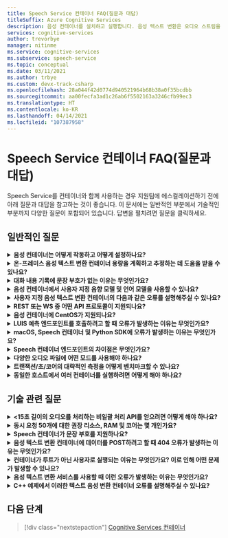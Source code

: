```yaml
---
title: Speech Service 컨테이너 FAQ(질문과 대답)
titleSuffix: Azure Cognitive Services
description: 음성 컨테이너를 설치하고 실행합니다. 음성 텍스트 변환은 오디오 스트림을 애플리케이션, 도구 또는 디바이스가 사용하거나 표시할 수 있는 텍스트로 실시간으로 기록합니다. 텍스트 음성 변환은 입력 텍스트를 인간과 유사한 합성 음성으로 변환합니다.
services: cognitive-services
author: trevorbye
manager: nitinme
ms.service: cognitive-services
ms.subservice: speech-service
ms.topic: conceptual
ms.date: 03/11/2021
ms.author: trbye
ms.custom: devx-track-csharp
ms.openlocfilehash: 28a044f42d0774d940521964b68b38a0f35bcdbb
ms.sourcegitcommit: aa00fecfa3ad1c26ab6f5502163a3246cfb99ec3
ms.translationtype: HT
ms.contentlocale: ko-KR
ms.lasthandoff: 04/14/2021
ms.locfileid: "107387958"
---
```

# <a name="speech-service-containers-frequently-asked-questions-faq"></a>Speech Service 컨테이너 FAQ(질문과 대답)

Speech Service를 컨테이너와 함께 사용하는 경우 지원팀에 에스컬레이션하기 전에 아래 질문과 대답을 참고하는 것이 좋습니다. 이 문서에는 일반적인 부분에서 기술적인 부분까지 다양한 질문이 포함되어 있습니다. 답변을 펼치려면 질문을 클릭하세요.

## <a name="general-questions"></a>일반적인 질문

<details>
<summary>
<b>음성 컨테이너는 어떻게 작동하고 어떻게 설정하나요?</b>
</summary>

**답변:** 프로덕션 클러스터를 설정할 때 고려해야 할 몇 가지 사항이 있습니다. 첫째, 동일한 컴퓨터에서 단일 언어, 여러 컨테이너를 설정하는 것은 큰 문제가 되지 않습니다. 문제가 발생한다면 하드웨어 관련 문제일 수 있으므로 먼저 리소스 즉, CPU와 메모리 사양을 살펴보겠습니다.

잠시 `ja-JP` 컨테이너 및 최신 모델을 살펴보겠습니다. 음향 모델은 CPU 측면에서 가장 까다로운 부분이며 언어 모델에는 가장 많은 메모리가 요구됩니다. 사용을 통해 테스트해보면, 오디오가 실시간으로 들어올 때(예: 마이크를 통해) 단일 음성 텍스트 변환 요청을 처리하는 데 약 0.6개의 CPU 코어가 필요합니다. 실시간보다 더 빠르게 오디오를 공급할 경우(예: 파일을 통해) 사용량은 두 배(1.2개 코어)가 될 수 있습니다. 한편 아래 나열된 메모리는 음성 디코딩을 위한 운영 메모리입니다. 파일 캐시에 상주하는 언어 모델의 실제 전체 크기는 고려하지 않았습니다. `ja-JP`의 경우 2GB가 추가되며 `en-US`의 경우 더 많을 수 있습니다(6~7GB).

메모리가 부족한 시스템에 여러 언어를 배포하려고 하면 파일 캐시가 가득 차서 OS의 모델에 페이지 인과 아웃이 강제로 적용될 수 있습니다. 대화 내용 기록을 실행 중인 경우 이런 상황이 발생하면 속도 저하 및 기타 성능 문제로 이어질 수 있습니다.

또한 [AVX2(고급 벡터 확장)](speech-container-howto.md#advanced-vector-extension-support) 명령 집합이 있는 컴퓨터용 실행 파일을 미리 패키징합니다. AVX512 명령 집합이 있는 컴퓨터는 해당 대상에 대한 코드를 생성해야 하며 10개 언어에 대해 10개의 컨테이너를 시작하면 CPU가 일시적으로 고갈될 수 있습니다. 다음과 같은 메시지가 docker 로그에 표시됩니다.

```console
2020-01-16 16:46:54.981118943 
[W:onnxruntime:Default, tvm_utils.cc:276 LoadTVMPackedFuncFromCache]
Cannot find Scan4_llvm__mcpu_skylake_avx512 in cache, using JIT...
```

`DECODER MAX_COUNT` 변수를 사용하여 단일 컨테이너 내에서 원하는 디코더 수를 설정할 수 있습니다. 따라서 기본적으로 SKU(CPU/메모리)로 시작해야 하며 이를 최대한 활용하는 방법을 제안할 수 있습니다. 가장 좋은 출발점은 권장되는 호스트 컴퓨터 리소스 사양을 참조하는 것입니다.

<br>
</details>

<details>
<summary>
<b>온-프레미스 음성 텍스트 변환 컨테이너 용량을 계획하고 추정하는 데 도움을 받을 수 있나요?</b>
</summary>

**답변:** 일괄 처리 모드의 컨테이너 용량의 경우 각 디코더는 단일 인식에 대해 2개의 CPU 코어로 실시간 2~3배를 처리할 수 있습니다. 컨테이너 인스턴스당 동시 인식이 2개를 초과하지 않는 것이 좋지만, 안정성/가용성을 위해 더 많은 컨테이너 인스턴스는 부하 분산 장치 뒤에서 실행하는 것이 좋습니다.

단, 더 많은 디코더로 각 컨테이너 인스턴스를 실행할 수는 있습니다. 예를 들어 8코어 컴퓨터에서 컨테이너 인스턴스당 디코더를 7개 설정하면(각각 2배 초과), 15배의 처리량을 얻을 수 있습니다. `DECODER_MAX_COUNT`라는 매개 변수를 알아 두어야 합니다. 극단적인 경우 처리량이 크게 증가하면 안정성 및 대기 시간 문제가 발생합니다. 마이크의 경우, 실시간 1배입니다. 단일 인식의 경우 전체 사용량은 약 1코어여야 합니다.

일괄 처리 모드에서 1K 시간/일을 처리하는 시나리오는 극단적인 경우 VM 3대가 24시간 내에 처리할 수 있지만 보장되지는 않습니다. 급증하는 날, 장애 조치(failover), 업데이트를 처리하기 위해 최소 백업/BCP를 제공하려면 클러스터당 3대가 아닌 4~5대의 컴퓨터와 둘 이상의 클러스터를 사용하는 것이 좋습니다.

하드웨어의 경우 표준 Azure VM `DS13_v2`가 참조로 사용됩니다. (각 코어는 2.6GHz 이상이어야 하며 AVX2 명령 집합이 활성화되어 있어야 합니다.)

| 인스턴스  | vCPU | RAM    | 임시 스토리지 | AHB를 통한 종량제 | AHB를 통한 1년 예약(절감 %) | AHB를 통한 3년 예약(절감 %) |
|-----------|---------|--------|--------------|------------------------|-------------------------------------|--------------------------------------|
| `DS13 v2` | 8       | 56GiB | 112GiB      | $0.598/시간            | $0.3528/시간(~41%)                 | $0.2333/시간(~61%)                  |

설계 참조(1K 시간/일 오디오 일괄 처리를 다루는 VM이 5대인 클러스터 2개)에 기반한 1년 하드웨어 비용은 다음과 같습니다.

> 2(클러스터) * 5(클러스터당 VM) * $0.3528/시간 * 365(일) * 24(시간) = $31K/년

물리적 컴퓨터에 매핑할 때 일반적인 추정치는 vCPU 1개 = 물리적 CPU 코어 1개입니다. 실제로 1vCPU는 단일 코어보다 더 강력합니다.

온-프레임의 경우 다음과 같은 추가 요소가 모두 작용합니다.

- 물리적 CPU의 유형 및 포함된 코어 수
- 동일한 박스/컴퓨터에서 함께 실행되는 CPU 수
- VM 설정 방식
- 하이퍼 스레딩/다중 스레딩 사용 방식
- 메모리 공유 방식
- OS 등

일반적으로 Azure 환경만큼 잘 조정되지는 않습니다. 다른 오버헤드를 고려할 때, 안전한 추정은 물리적 CPU 코어 10개 = Azure vCPU 8개입니다. 널리 사용되는 CPU에는 8개 코어만 있습니다. 온-프레미스 배포를 사용하면 Azure VM을 사용하는 것보다 비용이 더 많이 듭니다. 감가상각률도 고려할 필요가 있습니다.

서비스 비용은 온라인 서비스와 동일합니다. 음성 텍스트 변환의 경우 시간당 $1입니다. Speech Service 비용은 다음과 같습니다.

> $1 * 1000 * 365 = $365K

Microsoft에 지불하는 유지 관리 비용은 서비스 수준 및 서비스 내용에 따라 달라집니다. 기본 수준의 경우 $29.99/월에서부터 시작하며 현장 서비스가 포함되면 수백 수천 달러까지 다양합니다. 서비스/유지 관리 비용의 대략적인 수치는 $300/시간입니다. 인건비는 포함되지 않습니다. 다른 인프라 비용(예 : 스토리지, 네트워크, 부하 분산 장치)은 포함되지 않습니다.

<br>
</details>

<details>
<summary>
<b>대화 내용 기록에 문장 부호가 없는 이유는 무엇인가요?</b>
</summary>

**답변:** Carbon 클라이언트를 사용하는 경우 `speech_recognition_language=<YOUR_LANGUAGE>`를 요청에 명시적으로 구성해야 합니다.

예를 들면 다음과 같습니다.

```python
if not recognize_once(
    speechsdk.SpeechRecognizer(
        speech_config=speechsdk.SpeechConfig(
            endpoint=template.format("interactive"),
            speech_recognition_language="ja-JP"),
            audio_config=audio_config)):

    print("Failed interactive endpoint")
    exit(1)
```
출력은 다음과 같습니다.

```cmd
RECOGNIZED: SpeechRecognitionResult(
    result_id=2111117c8700404a84f521b7b805c4e7, 
    text="まだ早いまだ早いは猫である名前はまだないどこで生まれたかとんと見当を検討をなつかぬ。
    何でも薄暗いじめじめした所でながら泣いていた事だけは記憶している。
    まだは今ここで初めて人間と言うものを見た。
    しかも後で聞くと、それは書生という人間中で一番同額同額。",
    reason=ResultReason.RecognizedSpeech)
```

<br>
</details>

<details>
<summary>
<b>음성 컨테이너에서 사용자 지정 음향 모델 및 언어 모델을 사용할 수 있나요?</b>
</summary>

현재는 사용자 지정 언어 모델 또는 사용자 지정 음향 모델 중 하나의 모델 ID만 전달할 수 있습니다.

**답변:** 음향 및 언어 모델을 동시에 지원하지 않기로 결정했습니다. API 중단을 줄이기 위해 통합 식별자가 생성될 때까지는 이러한 결정이 유효합니다. 안타깝지만 현재는 지원되지 않습니다.

<br>
</details>

<details>
<summary>
<b>사용자 지정 음성 텍스트 변환 컨테이너의 다음과 같은 오류를 설명해주실 수 있나요?</b>
</summary>

**오류 1:**

```cmd
Failed to fetch manifest: Status: 400 Bad Request Body:
{
    "code": "InvalidModel",
    "message": "The specified model is not supported for endpoint manifests."
}
```

**답변 1:** 최신 사용자 지정 모델로 학습하는 경우에는 현재 지원되지 않습니다. 이전 버전으로 학습하는 경우에는 사용할 수 있습니다. 최신 버전을 지원하기 위해 계속 노력하고 있습니다.

본래 사용자 지정 컨테이너는 Halide 또는 ONNX 기반 음향 모델(사용자 지정 학습 포털의 기본값)을 지원하지 않습니다. 사용자 지정 모델이 암호화되지 않았기 때문이며 ONNX 모델을 공개하지 않기 위해서 입니다. 단, 언어 모델은 괜찮습니다. 사용자 지정 학습을 위해서는 고객이 ONNX 이외의 이전 모델을 명시적으로 선택해야 합니다. 정확도는 영향을 받지 않습니다. 모델 크기가 더 클 수 있습니다(100MB).

> 지원 모델 > 20190220(v4.5 통합)

**오류 2:**

```cmd
HTTPAPI result code = HTTPAPI_OK.
HTTP status code = 400.
Reason:  Synthesis failed.
StatusCode: InvalidArgument,
Details: Voice does not match.
```

**답변 2:** 요청에 올바른 음성 이름 즉, 대/소문자를 구분한 이름을 제공해야 합니다. 전체 서비스 이름 매핑을 참조하세요.

**오류 3:**

```json
{
    "code": "InvalidProductId",
    "message": "The subscription SKU \"CognitiveServices.S0\" is not supported in this service instance."
}
```

**답변 3:** Cognitive Services 리소스가 아닌 Speech 리소스를 만들어야 합니다.


<br>
</details>

<details>
<summary>
<b>REST 또는 WS 중 어떤 API 프로토콜이 지원되나요?</b>
</summary>

**답변:** 음성 텍스트 변환 및 사용자 지정 음성 텍스트 변환 컨테이너의 경우 현재 websocket 기반 프로토콜만 지원합니다. SDK는 WS에서 호출만 지원하고 REST는 지원하지 않습니다. REST 지원을 추가할 계획이 있지만 지금은 ETA가 아닙니다. 항상 공식 설명서를 참조하고 [쿼리 예측 엔드포인트](speech-container-howto.md#query-the-containers-prediction-endpoint)를 참조하세요.

<br>
</details>

<details>
<summary>
<b>음성 컨테이너에 CentOS가 지원되나요?</b>
</summary>

**답변:** CentOS 7은 Python SDK에서 아직 지원되지 않으며 Ubuntu 19.04도 지원되지 않습니다.

Python Speech SDK 패키지는 다음과 같은 운영 체제용으로 제공됩니다.
- **Windows** - x64 및 x86
- **Mac** - macOS X 버전 10.12 이상
- **Linux** - Ubuntu 16.04, Ubuntu 18.04, Debian 9(x64)

환경 설정에 대한 자세한 내용은 [Python 플랫폼 설정](quickstarts/setup-platform.md?pivots=programming-language-python)을 참조하세요. 지금은 Ubuntu 18.04가 권장되는 버전입니다.

<br>
</details>

<details>
<summary>
<b>LUIS 예측 엔드포인트를 호출하려고 할 때 오류가 발생하는 이유는 무엇인가요?</b>
</summary>

IoT Edge 배포에서 LUIS 컨테이너를 사용하고 있으며 다른 컨테이너에서 LUIS 예측 엔드포인트를 호출하려고 합니다. LUIS 컨테이너는 포트 5001에서 수신 대기하고 있으며 사용 중인 URL은 다음과 같습니다.

```csharp
var luisEndpoint =
    $"ws://192.168.1.91:5001/luis/prediction/v3.0/apps/{luisAppId}/slots/production/predict";
var config = SpeechConfig.FromEndpoint(new Uri(luisEndpoint));
```

다음과 같은 오류가 발생합니다.

```cmd
WebSocket Upgrade failed with HTTP status code: 404 SessionId: 3cfe2509ef4e49919e594abf639ccfeb
```

LUIS 컨테이너 로그에 요청이 표시되고 메시지는 다음과 같습니다.

```cmd
The request path /luis//predict" does not match a supported file type.
```

무슨 의미인가요? 무엇이 누락되었나요? [여기](https://github.com/Azure-Samples/cognitive-services-speech-sdk)에서 Speech SDK에 대한 예제를 수행했습니다. 학습한 LUIS 앱을 기반으로 PC 마이크에서 직접 오디오를 감지하고 의도를 파악하려는 시나리오입니다. 링크의 예제에서는 정확히 그렇게 되어 있습니다. 그리고 LUIS 클라우드 기반 서비스에서 잘 작동합니다. Speech SDK를 사용하면 음성 텍스트 변환 API에 대한 별도의 명시적 호출을 수행한 다음, LUIS에 대한 두 번째 호출을 수행하지 않아도 되는 것처럼 보입니다.

그래서 클라우드에서 LUIS를 사용하는 시나리오에서 LUIS 컨테이너를 사용하는 시나리오로 전환하려는 시도만 하고 있습니다. Speech SDK가 한 곳에서는 작동하고 다른 곳에서는 작동하지 않을 것이라는 생각은 들지 않습니다.

**답변:** LUIS 컨테이너에 대해서는 Speech SDK를 사용하면 안 됩니다. LUIS 컨테이너를 사용하려면 LUIS SDK 또는 LUIS REST API를 사용해야 합니다. Speech SDK는 음성 컨테이너에 대해 사용해야 합니다.

클라우드는 컨테이너와 다릅니다. 클라우드는 집계된 여러 컨테이너로 구성될 수 있습니다(마이크로서비스라고도 함). 그래서 LUIS 컨테이너와 음성 컨테이너라는 두 개의 개별 컨테이너가 있습니다. 음성 컨테이너는 음성만 처리합니다. LUIS 컨테이너는 LUIS만 수행합니다. 클라우드에는 두 컨테이너가 모두 배포되어 있기 때문에, 원격 클라이언트가 클라우드로 이동하여 음성을 처리하고 돌아온 다음, 다시 클라우드로 이동하여 LUIS를 수행하는 경우 성능이 좋지 않아서, 클라이언트가 Speech로 이동하고 클라우드에 머물면서 LUIS로 이동한 다음, 클라이언트로 돌아오는 것이 가능한 기능이 제공됩니다. 따라서 이 시나리오에서도 Speech SDK는 오디오가 있는 Speech 클라우드 컨테이너로 이동한 다음, Speech 클라우드 컨테이너는 텍스트가 있는 LUIS 클라우드 컨테이너와 통신합니다. LUIS 컨테이너에는 오디오를 받아들이는 개념이 없습니다. (LUIS 컨테이너가 스트리밍 오디오를 받아들이는 것은 의미가 없습니다. LUIS는 텍스트 기반 서비스입니다). 온-프레미스에서는 고객이 두 가지 컨테이너를 모두 배포했는지 확실치 않으며, 고객의 온-프레미스에 있는 컨테이너 간에 오케스트레이션을 수행한다고 가정하지 않습니다. 그리고, 두 컨테이너가 온-프레미스에 배포된 경우 이들 컨테이너가 클라이언트보다 더 로컬에 가깝다면, 먼저 SR로 이동하고 클라이언트로 돌아간 후 고객에게 해당 텍스트를 가져와서 LUIS로 이동하더라도 부담이 되지 않습니다.

<br>
</details>

<details>
<summary>
<b>macOS, Speech 컨테이너 및 Python SDK에 오류가 발생하는 이유는 무엇인가요?</b>
</summary>

대화 내용을 기록할 *.wav* 파일을 보내면 다음과 같이 결과가 반환됩니다.

```cmd
recognition is running....
Speech Recognition canceled: CancellationReason.Error
Error details: Timeout: no recognition result received.
When creating a websocket connection from the browser a test, we get:
wb = new WebSocket("ws://localhost:5000/speech/recognition/dictation/cognitiveservices/v1")
WebSocket
{
    url: "ws://localhost:5000/speech/recognition/dictation/cognitiveservices/v1",
    readyState: 0,
    bufferedAmount: 0,
    onopen: null,
    onerror: null,
    ...
}
```

websocket이 올바르게 설정된 것을 알 수 있습니다.

**답변:** 이 경우 [이 GitHub 문제](https://github.com/Azure-Samples/cognitive-services-speech-sdk/issues/310)를 참조하세요. 당사가 제안하는 해결 방안은 [여기](https://github.com/Azure-Samples/cognitive-services-speech-sdk/issues/310#issuecomment-527542722)를 참조하세요.

이 문제는 Carbon 버전 1.8에서 수정되었습니다.


<br>
</details>

<details>
<summary>
<b>Speech 컨테이너 엔드포인트의 차이점은 무엇인가요?</b>
</summary>

테스트할 기능, SDK 및 REST API 테스트 방법 등 다음 테스트 메트릭을 채우는 데 도움을 받을 수 있나요? 특히 '대화형'과 '대화'의 차이는 기존 문서/샘플에서 볼 수 없었습니다.

| 엔드포인트                                                | 기능 테스트                                                   | SDK) | REST API |
|---------------------------------------------------------|-------------------------------------------------------------------|-----|----------|
| `/speech/synthesize/cognitiveservices/v1`               | 텍스트 합성(텍스트 음성 변환)                                  |     | 예      |
| `/speech/recognition/dictation/cognitiveservices/v1`    | Cognitive Services 온-프레미스 받아쓰기 v1 websocket 엔드포인트        | 예 | 예       |
| `/speech/recognition/interactive/cognitiveservices/v1`  | Cognitive Services 온-프레미스 대화형 v1 websocket 엔드포인트  |     |          |
| `/speech/recognition/conversation/cognitiveservices/v1` | Cognitive Services 온-프레미스 대화 v1 websocket 엔드포인트 |     |          |

**답변:** 이것은 다음을 결합한 것입니다.
- 사람이 컨테이너에 대한 받아쓰기 엔드포인트를 시도함(해당 URL을 어떻게 얻었는지 모름)
- 자사 엔드포인트가 컨테이너에 있음<sup></sup>
- 자사 엔드포인트가 `speech.hypothesis` 메시지 대신 speech.fragment 메시지를 반환하고, 타사 엔드포인트는 받아쓰기 엔드포인트로 반환됨<sup></sup><sup></sup>
- Carbon 빠른 시작은 모두 `RecognizeOnce` 사용(대화형 모드)
- Carbon에 `speech.fragment` 메시지에 대해 대화형 모드로 반환되지 않아야 한다는 어설션이 있음
- 릴리스 빌드에서 Carbon에 어설션 발생(프로세스 종료)

해결 방법은 코드에서 연속 인식을 사용하도록 전환하거나 (더 빠름) 컨테이너의 대화형 또는 연속 엔드포인트에 연결하는 것입니다.
코드에 대해 엔드포인트를 `host:port`/speech/recognition/interactive/cognitiveservices/v1로 설정합니다.

여러 가지 모드에 대해서는 아래 음성 모드를 참조하세요.

## <a name="speech-modes---interactive-conversation-dictation"></a>음성 모드 - 대화형, 대화, 받아쓰기

[!INCLUDE [speech-modes](includes/speech-modes.md)]

SDK 1.8에서 적절한 수정이 제공되며, 온-프레미스 지원이 포함됩니다. (올바른 엔드포인트를 선택하므로 온라인 서비스보다 나쁘지 않습니다.) 한편, 연속 인식을 위한 샘플이 있으니, 참조하세요.

https://github.com/Azure-Samples/cognitive-services-speech-sdk/blob/6805d96bf69d9e95c9137fe129bc5d81e35f6309/samples/python/console/speech_sample.py#L196

<br>
</details>

<details>
<summary>
<b>다양한 오디오 파일에 어떤 모드를 사용해야 하나요?</b>
</summary>

**답변:** [Python 사용을 위한 빠른 시작](./get-started-speech-to-text.md?pivots=programming-language-python)을 참조하세요. 해당 사이트에는 다른 언어 링크도 제공됩니다.

대화형, 대화, 받아쓰기 방식은 당사의 서비스를 통해 음성 요청을 처리하는 특정 방법을 지정하는 고급 방법입니다. 공교롭게도 온-프레미스 컨테이너의 경우 전체 URI를 지정해야 하기 때문에(로컬 컴퓨터가 포함됨) 이 정보가 추상화에서 유출됩니다. 앞으로 더 편리한 사용이 가능하도록 SDK 팀과 협력하고 있습니다.

<br>
</details>

<details>
<summary>
<b>트랜잭션/초/코어의 대략적인 측정을 어떻게 벤치마크할 수 있나요?</b>
</summary>

**답변:** 기존 모델에서 예상되는 대략적인 수치는 다음과 같습니다(GA에서 제공할 제품은 더 향상될 예정임).

- 파일의 경우 제한은 Speech SDK에서 2배입니다. 오디오에서 처음 5초는 스로틀되지 않습니다. 디코더는 약 3배 실시간으로 수행할 수 있습니다. 이를 위해 전체 CPU 사용량은 단일 인식에 대해 2코어에 가깝습니다.
- 마이크의 경우 실시간 1배입니다. 단일 인식의 경우 전체 사용량은 약 1코어여야 합니다.

이 모든 사항은 Docker 로그에서 확인할 수 있습니다. 세션 및 구문/발화 통계가 포함된 줄이 실제로 덤프되며, 여기에는 RTF 번호가 포함됩니다.

<br>
</details>

<details>
<summary>
<b>동일한 호스트에서 여러 컨테이너를 실행하려면 어떻게 해야 하나요?</b>
</summary>

문서는 다른 포트를 노출하라고 해서, 그렇게 했지만 LUIS 컨테이너는 여전히 포트 5000에서 수신 대기 중인가요?

**답변:** `-p <outside_unique_port>:5000`을 시도해보세요. 예: `-p 5001:5000`.


<br>
</details>

## <a name="technical-questions"></a>기술 관련 질문

<details>
<summary>
<b>&lt;15초 길이의 오디오를 처리하는 비일괄 처리 API를 얻으려면 어떻게 해야 하나요?</b>
</summary>

**답변:** 대화형 모드에서 `RecognizeOnce()`는 최대 15초의 오디오만 처리합니다. 이 모드는 발화가 짧을 것으로 예상되는 음성 명령을 위한 모드이기 때문입니다. 받아쓰기 또는 대화에 `StartContinuousRecognition()`을 사용하면 15초 제한이 없습니다.


<br>
</details>

<details>
<summary>
<b>동시 요청 50개에 대한 권장 리소스, RAM 및 코어는 몇 개인가요?</b>
</summary>

4코어, 4GB RAM이 처리하는 동시 요청은 몇 개인가요? 예를 들어 50개의 동시 요청을 처리해야 하는 경우 권장되는 RAM 및 코어는 몇 개인가요?

**답변:** 최신 `en-US`의 경우 실시간 8개 이므로, 동시 요청 6개를 초과하는 더 많은 Docker 컨테이너를 사용하는 것이 좋습니다. 16코어를 초과하면 더 혼란스럽고 NUMA(Non-Uniform Memory Access) 노드에 민감해집니다. 다음 표에서는 각 Speech 컨테이너의 최소 및 권장 리소스 할당에 대해 설명합니다.

# <a name="speech-to-text"></a>[음성 텍스트 변환](#tab/stt)

| 컨테이너      | 최소             | 권장         |
|----------------|---------------------|---------------------|
| 음성 텍스트 변환 | 2개 코어, 2GB 메모리 | 4코어, 4GB 메모리 |

# <a name="custom-speech-to-text"></a>[사용자 지정 음성 텍스트 변환](#tab/cstt)

| 컨테이너             | 최소             | 권장         |
|-----------------------|---------------------|---------------------|
| 사용자 지정 음성 텍스트 변환 | 2개 코어, 2GB 메모리 | 4코어, 4GB 메모리 |

# <a name="text-to-speech"></a>[텍스트 음성 변환](#tab/tts)

| 컨테이너      | 최소             | 권장         |
|----------------|---------------------|---------------------|
| 텍스트 음성 변환 | 1개 코어, 2GB 메모리 | 2코어, 3GB 메모리 |

# <a name="custom-text-to-speech"></a>[사용자 지정 텍스트 음성 변환](#tab/ctts)

| 컨테이너             | 최소             | 권장         |
|-----------------------|---------------------|---------------------|
| 사용자 지정 텍스트 음성 변환 | 1개 코어, 2GB 메모리 | 2코어, 3GB 메모리 |

***

- 각 코어는 속도가 2.6GHz 이상이어야 합니다.
- 파일의 경우 제한은 Speech SDK에서 2배입니다(오디오의 처음 5초는 제한되지 않음).
- 디코더는 약 2-3배 실시간으로 수행할 수 있습니다. 이를 위해 전체 CPU 사용량은 단일 인식에 대해 2개 코어에 가깝습니다. 그래서 컨테이너 인스턴스당 활성 연결을 둘을 초과하여 유지하지 않는 것이 좋습니다. 극단적인 측면은 `DS13_V2`와 같은 8코어 컴퓨터에 약 10개의 디코더를 2배 실시간으로 배치하는 것 입니다. 컨테이너 버전 1.3 이상의 경우 `DECODER_MAX_COUNT=20` 설정을 시도할 수 있는 매개 변수가 있습니다.
- 마이크의 경우, 실시간 1배입니다. 단일 인식의 경우 전체 사용량은 약 1코어여야 합니다.

보유하고 있는 오디오의 총 시간을 고려합니다. 숫자가 크면 안정성/가용성을 높이기 위해 부하 분산 장치 뒤의 단일 박스 또는 여러 박스에서 더 많은 컨테이너 인스턴스를 실행하는 것이 좋습니다. Kubernetes(K8S) 및 Helm을 사용하거나 Docker Compose를 사용하여 오케스트레이션을 수행할 수 있습니다.

예를 들어 1000시간/24시간을 처리하기 위해 VM당 10개의 인스턴스/디코더를 사용하여 3~4개의 VM을 설정해보았습니다.

<br>
</details>

<details>
<summary>
<b>Speech 컨테이너가 문장 부호를 지원하나요?</b>
</summary>

**답변:** 온-프레미스 컨테이너에서 대문자 표시(ITN)를 사용할 수 있습니다. 문장 부호는 언어에 따라 다르며 중국어 및 일본어를 비롯한 일부 언어에 대해서는 지원되지 않습니다.

기존 컨테이너에 대해 암시적으로 기본 문장 부호를 지원하지만 기본적으로 `off` 상태입니다. 즉, 예제에서 `.` 문자를 가져올 수 있지만 `。` 문자는 가져올 수 없습니다. Speech SDK를 사용하여 Python에서 암시적 논리를 사용하도록 설정하는 방법의 예는 다음과 같습니다. (다른 언어도 유사합니다.)

```python
speech_config.set_service_property(
    name='punctuation',
    value='implicit',
    channel=speechsdk.ServicePropertyChannel.UriQueryParameter
)
```

<br>
</details>

<details>
<summary>
<b>음성 텍스트 변환 컨테이너에 데이터를 POST하려고 할 때 404 오류가 발생하는 이유는 무엇인가요?</b>
</summary>

예제 HTTP POST는 다음과 같습니다.

```http
POST /speech/recognition/conversation/cognitiveservices/v1?language=en-US&format=detailed HTTP/1.1
Accept: application/json;text/xml
Content-Type: audio/wav; codecs=audio/pcm; samplerate=16000
Transfer-Encoding: chunked
User-Agent: PostmanRuntime/7.18.0
Cache-Control: no-cache
Postman-Token: xxxxxx-xxxx-xxxx-xxxx-xxxxxxxxxxxx
Host: 10.0.75.2:5000
Accept-Encoding: gzip, deflate
Content-Length: 360044
Connection: keep-alive
HTTP/1.1 404 Not Found
Date: Tue, 22 Oct 2019 15:42:56 GMT
Server: Kestrel
Content-Length: 0
```

**답변:** 음성 텍스트 변환 컨테이너에서는 REST API를 지원하지 않으며 Speech SDK를 통해서만 WebSocket을 지원합니다. 항상 공식 설명서를 참조하고 [쿼리 예측 엔드포인트](speech-container-howto.md#query-the-containers-prediction-endpoint)를 참조하세요.

<br>
</details>


<details>
<summary>
<b> 컨테이너가 루트가 아닌 사용자로 실행되는 이유는 무엇인가요? 이로 인해 어떤 문제가 발생할 수 있나요?</b>
</summary>

**답변:** 컨테이너 내부의 기본 사용자는 루트가 아닌 사용자입니다. 이렇게 하면 컨테이너를 이스케이프하고 호스트 노드에서 에스컬레이션된 권한을 얻지 못하도록 보호할 수 있습니다. 기본적으로 OpenShift Container Platform과 같은 일부 플랫폼은 이미 임의로 할당된 사용자 ID를 사용하여 보호를 적용하고 있습니다. 이러한 플랫폼의 경우 쓰기가 필요한 외부 매핑된 볼륨에 쓸 수 있는 권한이 루트가 아닌 사용자에게 있어야 합니다. 예를 들어 이러한 볼륨은 로깅 폴더 또는 사용자 지정 모델 다운로드 폴더입니다.
<br>
</details>

<details>
<summary>
<b>음성 텍스트 변환 서비스를 사용할 때 이런 오류가 발생하는 이유는 무엇인가요?</b>
</summary>

```cmd
Error in STT call for file 9136835610040002161_413008000252496:
{
    "reason": "ResultReason.Canceled",
    "error_details": "Due to service inactivity the client buffer size exceeded. Resetting the buffer. SessionId: xxxxx..."
}
```

**답변:** 일반적으로, 음성 인식 컨테이너가 수용할 수 있는 것보다 빠르게 오디오를 공급하는 경우 이런 문제가 발생합니다. 클라이언트 버퍼가 가득 차고 취소가 트리거됩니다. 오디오를 보내는 동시성 및 RTF를 제어해야 합니다.

<br>
</details>

<details>
<summary>
<b>C++ 예제에서 이러한 텍스트 음성 변환 컨테이너 오류를 설명해주실 수 있나요?</b>
</summary>

**답변:** 컨테이너 버전이 1.3보다 오래된 경우 다음 코드를 사용해야 합니다.

```cpp
const auto endpoint = "http://localhost:5000/speech/synthesize/cognitiveservices/v1";
auto config = SpeechConfig::FromEndpoint(endpoint);
auto synthesizer = SpeechSynthesizer::FromConfig(config);
auto result = synthesizer->SpeakTextAsync("{{{text1}}}").get();
```

이전 컨테이너에는 Carbon이 `FromHost` API와 작동하는 데 필요한 엔드포인트가 없습니다. 컨테이너 버전 1.3이 사용되는 경우 다음 코드를 사용해야 합니다.

```cpp
const auto host = "http://localhost:5000";
auto config = SpeechConfig::FromHost(host);
config->SetSpeechSynthesisVoiceName(
    "Microsoft Server Speech Text to Speech Voice (en-US, AriaRUS)");
auto synthesizer = SpeechSynthesizer::FromConfig(config);
auto result = synthesizer->SpeakTextAsync("{{{text1}}}").get();
```

`FromEndpoint` API를 사용하는 예는 다음과 같습니다.

```cpp
const auto endpoint = "http://localhost:5000/cognitiveservices/v1";
auto config = SpeechConfig::FromEndpoint(endpoint);
config->SetSpeechSynthesisVoiceName(
    "Microsoft Server Speech Text to Speech Voice (en-US, AriaRUS)");
auto synthesizer = SpeechSynthesizer::FromConfig(config);
auto result = synthesizer->SpeakTextAsync("{{{text2}}}").get();
```

 업데이트된 텍스트 음성 변환 엔진이 있는 컨테이너에는 음성 이름이 필요하기 때문에 `SetSpeechSynthesisVoiceName` 함수가 호출됩니다.

<br>
</details>

## <a name="next-steps"></a>다음 단계

> [!div class="nextstepaction"]
> [Cognitive Services 컨테이너](speech-container-howto.md)
